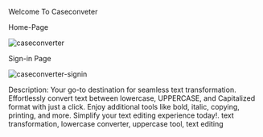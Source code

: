 Welcome To Caseconveter 

Home-Page

![caseconverter](https://github.com/YashPro8158/caseconverter/assets/95426334/855259e2-e423-4619-9a9c-f9bb4dfa0503)

Sign-in Page

![caseconverter-signin](https://github.com/YashPro8158/caseconverter/assets/95426334/9a5effe8-2009-4937-91cd-663e76af3b49)

Description: Your go-to destination for seamless text transformation. Effortlessly convert text between lowercase, UPPERCASE, and Capitalized format with just a click. Enjoy additional tools like bold, italic, copying, printing, and more. Simplify your text editing experience today!. text transformation, lowercase converter, uppercase tool, text editing

